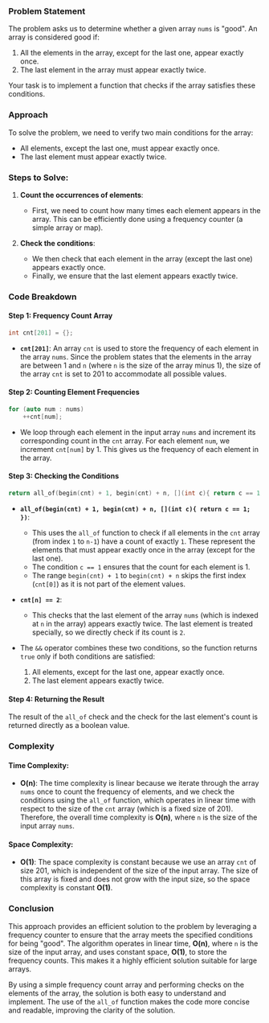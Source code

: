 ### Problem Statement

The problem asks us to determine whether a given array `nums` is "good". An array is considered good if:
1. All the elements in the array, except for the last one, appear exactly once.
2. The last element in the array must appear exactly twice.

Your task is to implement a function that checks if the array satisfies these conditions.

### Approach

To solve the problem, we need to verify two main conditions for the array:
- All elements, except the last one, must appear exactly once.
- The last element must appear exactly twice.

### Steps to Solve:

1. **Count the occurrences of elements**:
   - First, we need to count how many times each element appears in the array. This can be efficiently done using a frequency counter (a simple array or map).
   
2. **Check the conditions**:
   - We then check that each element in the array (except the last one) appears exactly once.
   - Finally, we ensure that the last element appears exactly twice.

### Code Breakdown

#### Step 1: Frequency Count Array
```cpp
int cnt[201] = {};
```
- **`cnt[201]`**: An array `cnt` is used to store the frequency of each element in the array `nums`. Since the problem states that the elements in the array are between 1 and `n` (where `n` is the size of the array minus 1), the size of the array `cnt` is set to 201 to accommodate all possible values.

#### Step 2: Counting Element Frequencies
```cpp
for (auto num : nums)
    ++cnt[num];
```
- We loop through each element in the input array `nums` and increment its corresponding count in the `cnt` array. For each element `num`, we increment `cnt[num]` by 1. This gives us the frequency of each element in the array.

#### Step 3: Checking the Conditions
```cpp
return all_of(begin(cnt) + 1, begin(cnt) + n, [](int c){ return c == 1; }) && cnt[n] == 2;
```
- **`all_of(begin(cnt) + 1, begin(cnt) + n, [](int c){ return c == 1; })`**:
    - This uses the `all_of` function to check if all elements in the `cnt` array (from index `1` to `n-1`) have a count of exactly `1`. These represent the elements that must appear exactly once in the array (except for the last one).
    - The condition `c == 1` ensures that the count for each element is 1.
    - The range `begin(cnt) + 1` to `begin(cnt) + n` skips the first index (`cnt[0]`) as it is not part of the element values.
  
- **`cnt[n] == 2`**:
    - This checks that the last element of the array `nums` (which is indexed at `n` in the array) appears exactly twice. The last element is treated specially, so we directly check if its count is `2`.

- The `&&` operator combines these two conditions, so the function returns `true` only if both conditions are satisfied:
    1. All elements, except for the last one, appear exactly once.
    2. The last element appears exactly twice.

#### Step 4: Returning the Result
The result of the `all_of` check and the check for the last element's count is returned directly as a boolean value.

### Complexity

#### Time Complexity:
- **O(n)**: The time complexity is linear because we iterate through the array `nums` once to count the frequency of elements, and we check the conditions using the `all_of` function, which operates in linear time with respect to the size of the `cnt` array (which is a fixed size of 201). Therefore, the overall time complexity is **O(n)**, where `n` is the size of the input array `nums`.

#### Space Complexity:
- **O(1)**: The space complexity is constant because we use an array `cnt` of size 201, which is independent of the size of the input array. The size of this array is fixed and does not grow with the input size, so the space complexity is constant **O(1)**.

### Conclusion

This approach provides an efficient solution to the problem by leveraging a frequency counter to ensure that the array meets the specified conditions for being "good". The algorithm operates in linear time, **O(n)**, where `n` is the size of the input array, and uses constant space, **O(1)**, to store the frequency counts. This makes it a highly efficient solution suitable for large arrays.

By using a simple frequency count array and performing checks on the elements of the array, the solution is both easy to understand and implement. The use of the `all_of` function makes the code more concise and readable, improving the clarity of the solution.
